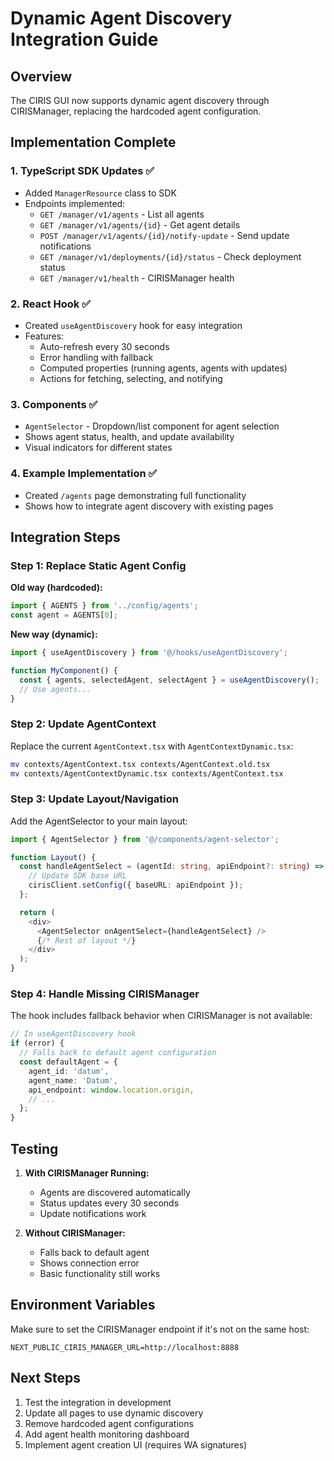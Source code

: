 # Dynamic Agent Discovery Integration Guide

## Overview

The CIRIS GUI now supports dynamic agent discovery through CIRISManager, replacing the hardcoded agent configuration.

## Implementation Complete

### 1. TypeScript SDK Updates ✅
- Added `ManagerResource` class to SDK
- Endpoints implemented:
  - `GET /manager/v1/agents` - List all agents
  - `GET /manager/v1/agents/{id}` - Get agent details
  - `POST /manager/v1/agents/{id}/notify-update` - Send update notifications
  - `GET /manager/v1/deployments/{id}/status` - Check deployment status
  - `GET /manager/v1/health` - CIRISManager health

### 2. React Hook ✅
- Created `useAgentDiscovery` hook for easy integration
- Features:
  - Auto-refresh every 30 seconds
  - Error handling with fallback
  - Computed properties (running agents, agents with updates)
  - Actions for fetching, selecting, and notifying

### 3. Components ✅
- `AgentSelector` - Dropdown/list component for agent selection
- Shows agent status, health, and update availability
- Visual indicators for different states

### 4. Example Implementation ✅
- Created `/agents` page demonstrating full functionality
- Shows how to integrate agent discovery with existing pages

## Integration Steps

### Step 1: Replace Static Agent Config

**Old way (hardcoded):**
```typescript
import { AGENTS } from '../config/agents';
const agent = AGENTS[0];
```

**New way (dynamic):**
```typescript
import { useAgentDiscovery } from '@/hooks/useAgentDiscovery';

function MyComponent() {
  const { agents, selectedAgent, selectAgent } = useAgentDiscovery();
  // Use agents...
}
```

### Step 2: Update AgentContext

Replace the current `AgentContext.tsx` with `AgentContextDynamic.tsx`:

```bash
mv contexts/AgentContext.tsx contexts/AgentContext.old.tsx
mv contexts/AgentContextDynamic.tsx contexts/AgentContext.tsx
```

### Step 3: Update Layout/Navigation

Add the AgentSelector to your main layout:

```typescript
import { AgentSelector } from '@/components/agent-selector';

function Layout() {
  const handleAgentSelect = (agentId: string, apiEndpoint?: string) => {
    // Update SDK base URL
    cirisClient.setConfig({ baseURL: apiEndpoint });
  };

  return (
    <div>
      <AgentSelector onAgentSelect={handleAgentSelect} />
      {/* Rest of layout */}
    </div>
  );
}
```

### Step 4: Handle Missing CIRISManager

The hook includes fallback behavior when CIRISManager is not available:

```typescript
// In useAgentDiscovery hook
if (error) {
  // Falls back to default agent configuration
  const defaultAgent = {
    agent_id: 'datum',
    agent_name: 'Datum',
    api_endpoint: window.location.origin,
    // ...
  };
}
```

## Testing

1. **With CIRISManager Running:**
   - Agents are discovered automatically
   - Status updates every 30 seconds
   - Update notifications work

2. **Without CIRISManager:**
   - Falls back to default agent
   - Shows connection error
   - Basic functionality still works

## Environment Variables

Make sure to set the CIRISManager endpoint if it's not on the same host:

```env
NEXT_PUBLIC_CIRIS_MANAGER_URL=http://localhost:8888
```

## Next Steps

1. Test the integration in development
2. Update all pages to use dynamic discovery
3. Remove hardcoded agent configurations
4. Add agent health monitoring dashboard
5. Implement agent creation UI (requires WA signatures)
